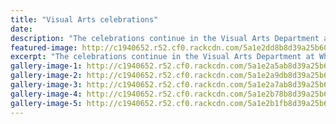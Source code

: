 ```yaml
---
title: "Visual Arts celebrations"
date: 
description: "The celebrations continue in the Visual Arts Department at Whanganui High School..."
featured-image: http://c1940652.r52.cf0.rackcdn.com/5a1e2dd8b8d39a25b6000afa/Mikayla-Baldwin-main-website-photo.jpg
excerpt: "The celebrations continue in the Visual Arts Department at Whanganui High School."
gallery-image-1: http://c1940652.r52.cf0.rackcdn.com/5a1e2a5ab8d39a25b6000aea/Mikayla-Baldwin-1.jpg
gallery-image-2: http://c1940652.r52.cf0.rackcdn.com/5a1e2a9db8d39a25b6000aee/Mikayla-Baldwin-3.jpg
gallery-image-3: http://c1940652.r52.cf0.rackcdn.com/5a1e2a7ab8d39a25b6000aec/Mikayla-Baldwin-2.jpg
gallery-image-4: http://c1940652.r52.cf0.rackcdn.com/5a1e2b78b8d39a25b6000af8/Tiana-Absolum-cert-of-dist.jpg
gallery-image-5: http://c1940652.r52.cf0.rackcdn.com/5a1e2b1fb8d39a25b6000af4/Lily-Claypole-cert-of-dist.jpg
---
```

